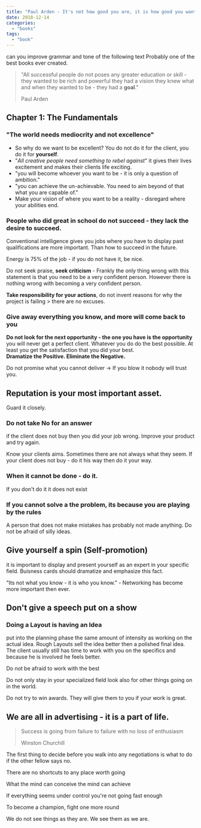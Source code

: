 ```yaml
---
title: "Paul Arden - It's not how good you are, it is how good you want to be"
date: 2018-12-14
categories:
  - "books"
tags:
  - "book"
---
```


can you improve grammar and tone of the following text
Probably one of the best books ever created.

> "All successful people do not poses any greater education or skill - they wanted to be rich and powerful they had a vision they knew what and when they wanted to be - they had a **goal**."
>
> Paul Arden

## **Chapter 1: The Fundamentals**

### "The world needs mediocrity and not excellence"

- So why do we want to be excellent? You do not do it for the client, you do it for **yourself**.
- "_All creative people need something to rebel against_" it gives their lives excitement and makes their clients life exciting.
- "you will become whoever you want to be - it is only a question of ambition."
- "you can achieve the un-achievable. You need to aim beyond of that what you are capable of."
- Make your vision of where you want to be a reality - disregard where your abilities end.

### People who did great in school do not succeed - they lack the desire to succeed.

Conventional intelligence gives you jobs where you have to display past qualifications are more important. Than how to succeed in the future.

Energy is 75% of the job - if you do not have it, be nice.

Do not seek praise, **seek criticism** - Frankly the only thing wrong with this statement is that you need to be a very confident person. However there is nothing wrong with becoming a very confident person.

**Take responsibility for your actions**, do not invent reasons for why the project is failing > there are no excuses.

### **Give away everything you know, and more will come back to you**

**Do not look for the next opportunity - the one you have is the opportunity**  
you will never get a perfect client. Whatever you do do the best possible. At least you get the satisfaction that you did your best.  
**Dramatize the Positive. Eliminate the Negative.**

Do not promise what you cannot deliver -> If you blow it nobody will trust you.

## Reputation is your most important asset.

Guard it closely.

### Do not take No for an answer

if the client does not buy then you did your job wrong. Improve your product and try again.

Know your clients aims. Sometimes there are not always what they seem. If your client does not buy - do it his way then do it your way.

### When it cannot be done - do it.

If you don't do it it does not exist

### If you cannot solve a the problem, its because you are playing by the rules

A person that does not make mistakes has probably not made anything. Do not be afraid of silly ideas.

## Give yourself a spin (Self-promotion)

it is important to display and present yourself as an expert in your specific field. Buisness cards should dramatize and emphasize this fact.

"Its not what you know - it is who you know." - Networking has become more important then ever.

## Don't give a speech put on a show

### Doing a Layout is having an Idea

put into the planning phase the same amount of intensity as working on the actual idea. Rough Layouts sell the idea better then a polished final idea. The client usually still has time to work with you on the specifics and because he is involved he feels better.

Do not be afraid to work with the best

Do not only stay in your specialized field look also for other things going on in the world.

Do not try to win awards. They will give them to you if your work is great.

## We are all in advertising - it is a part of life.

> Success is going from failure to failure with no loss of enthusiasm
>
> Winston Churchill

The first thing to decide before you walk into any negotiations is what to do if the other fellow says no.

There are no shortcuts to any place worth going

What the mind can conceive the mind can achieve

If everything seems under control you're not going fast enough

To become a champion, fight one more round

We do not see things as they are. We see them as we are.
